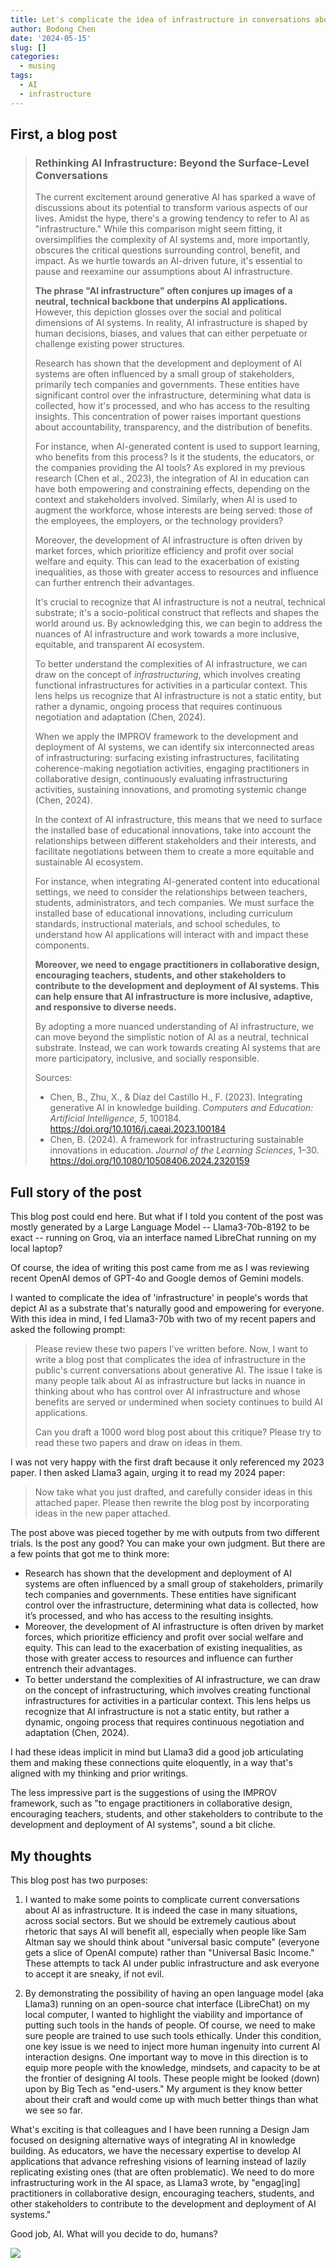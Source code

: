 ```yaml
---
title: Let's complicate the idea of infrastructure in conversations about GenAI
author: Bodong Chen
date: '2024-05-15'
slug: []
categories:
  - musing
tags:
  - AI
  - infrastructure
---
```


## First, a blog post


> ### Rethinking AI Infrastructure: Beyond the Surface-Level Conversations
> 
> The current excitement around generative AI has sparked a wave of discussions about its potential to transform various aspects of our lives. Amidst the hype, there's a growing tendency to refer to AI as "infrastructure." While this comparison might seem fitting, it oversimplifies the complexity of AI systems and, more importantly, obscures the critical questions surrounding control, benefit, and impact. As we hurtle towards an AI-driven future, it's essential to pause and reexamine our assumptions about AI infrastructure.
> 
> **The phrase "AI infrastructure" often conjures up images of a neutral, technical backbone that underpins AI applications.** However, this depiction glosses over the social and political dimensions of AI systems. In reality, AI infrastructure is shaped by human decisions, biases, and values that can either perpetuate or challenge existing power structures.
> 
> Research has shown that the development and deployment of AI systems are often influenced by a small group of stakeholders, primarily tech companies and governments. These entities have significant control over the infrastructure, determining what data is collected, how it's processed, and who has access to the resulting insights. This concentration of power raises important questions about accountability, transparency, and the distribution of benefits.
> 
> For instance, when AI-generated content is used to support learning, who benefits from this process? Is it the students, the educators, or the companies providing the AI tools? As explored in my previous research (Chen et al., 2023), the integration of AI in education can have both empowering and constraining effects, depending on the context and stakeholders involved. Similarly, when AI is used to augment the workforce, whose interests are being served: those of the employees, the employers, or the technology providers?
>
> Moreover, the development of AI infrastructure is often driven by market forces, which prioritize efficiency and profit over social welfare and equity. This can lead to the exacerbation of existing inequalities, as those with greater access to resources and influence can further entrench their advantages.
>
> It's crucial to recognize that AI infrastructure is not a neutral, technical substrate; it's a socio-political construct that reflects and shapes the world around us. By acknowledging this, we can begin to address the nuances of AI infrastructure and work towards a more inclusive, equitable, and transparent AI ecosystem.
>
> To better understand the complexities of AI infrastructure, we can draw on the concept of *infrastructuring*, which involves creating functional infrastructures for activities in a particular context. This lens helps us recognize that AI infrastructure is not a static entity, but rather a dynamic, ongoing process that requires continuous negotiation and adaptation (Chen, 2024).
> 
> When we apply the IMPROV framework to the development and deployment of AI systems, we can identify six interconnected areas of infrastructuring: surfacing existing infrastructures, facilitating coherence-making negotiation activities, engaging practitioners in collaborative design, continuously evaluating infrastructuring activities, sustaining innovations, and promoting systemic change (Chen, 2024).
> 
> In the context of AI infrastructure, this means that we need to surface the installed base of educational innovations, take into account the relationships between different stakeholders and their interests, and facilitate negotiations between them to create a more equitable and sustainable AI ecosystem.
> 
> For instance, when integrating AI-generated content into educational settings, we need to consider the relationships between teachers, students, administrators, and tech companies. We must surface the installed base of educational innovations, including curriculum standards, instructional materials, and school schedules, to understand how AI applications will interact with and impact these components.
> 
> **Moreover, we need to engage practitioners in collaborative design, encouraging teachers, students, and other stakeholders to contribute to the development and deployment of AI systems. This can help ensure that AI infrastructure is more inclusive, adaptive, and responsive to diverse needs.**
> 
> By adopting a more nuanced understanding of AI infrastructure, we can move beyond the simplistic notion of AI as a neutral, technical substrate. Instead, we can work towards creating AI systems that are more participatory, inclusive, and socially responsible.
> 
> Sources:
>
> - Chen, B., Zhu, X., & Díaz del Castillo H., F. (2023). Integrating generative AI in knowledge building. *Computers and Education: Artificial Intelligence, 5*, 100184. https://doi.org/10.1016/j.caeai.2023.100184
> - Chen, B. (2024). A framework for infrastructuring sustainable innovations in education. *Journal of the Learning Sciences*, 1–30. https://doi.org/10.1080/10508406.2024.2320159

## Full story of the post

This blog post could end here. But what if I told you content of the post was mostly generated by a Large Language Model -- Llama3-70b-8192 to be exact -- running on Groq, via an interface named LibreChat running on my local laptop? 

Of course, the idea of writing this post came from me as I was reviewing recent OpenAI demos of GPT-4o and Google demos of Gemini models. 

I wanted to complicate the idea of 'infrastructure' in people's words that depict AI as a substrate that's naturally good and empowering for everyone. With this idea in mind, I fed Llama3-70b with two of my recent papers and asked the following prompt:

> Please review these two papers I've written before. Now, I want to write a blog post that complicates the idea of infrastructure in the public's current conversations about generative AI. The issue I take is many people talk about AI as infrastructure but lacks in nuance in thinking about who has control over AI infrastructure and whose benefits are served or undermined when society continues to build AI applications. 
> 
> Can you draft a 1000 word blog post about this critique? Please try to read these two papers and draw on ideas in them.

I was not very happy with the first draft because it only referenced my 2023 paper. I then asked Llama3 again, urging it to read my 2024 paper:

> Now take what you just drafted, and carefully consider ideas in this attached paper. Please then rewrite the blog post by incorporating ideas in the new paper attached.

The post above was pieced together by me with outputs from two different trials. Is the post any good? You can make your own judgment. But there are a few points that got me to think more:

- Research has shown that the development and deployment of AI systems are often influenced by a small group of stakeholders, primarily tech companies and governments. These entities have significant control over the infrastructure, determining what data is collected, how it’s processed, and who has access to the resulting insights. 
- Moreover, the development of AI infrastructure is often driven by market forces, which prioritize efficiency and profit over social welfare and equity. This can lead to the exacerbation of existing inequalities, as those with greater access to resources and influence can further entrench their advantages.
- To better understand the complexities of AI infrastructure, we can draw on the concept of infrastructuring, which involves creating functional infrastructures for activities in a particular context. This lens helps us recognize that AI infrastructure is not a static entity, but rather a dynamic, ongoing process that requires continuous negotiation and adaptation (Chen, 2024).

I had these ideas implicit in mind but Llama3 did a good job articulating them and making these connections quite eloquently, in a way that's aligned with my thinking and prior writings. 

The less impressive part is the suggestions of using the IMPROV framework, such as "to engage practitioners in collaborative design, encouraging teachers, students, and other stakeholders to contribute to the development and deployment of AI systems", sound a bit cliche. 

## My thoughts

This blog post has two purposes: 

1. I wanted to make some points to complicate current conversations about AI as infrastructure. It is indeed the case in many situations, across social sectors. But we should be extremely cautious about rhetoric that says AI will benefit all, especially when people like Sam Altman say we should think about "universal basic compute" (everyone gets a slice of OpenAI compute) rather than "Universal Basic Income." These attempts to tack AI under public infrastructure and ask everyone to accept it are sneaky, if not evil.

2. By demonstrating the possibility of having an open language model (aka Llama3) running on an open-source chat interface (LibreChat) on my local computer, I wanted to highlight the viability and importance of putting such tools in the hands of people. Of course, we need to make sure people are trained to use such tools ethically. Under this condition, one key issue is we need to inject more human ingenuity into current AI interaction designs. One important way to move in this direction is to equip more people with the knowledge, mindsets, and capacity to be at the frontier of designing AI tools. These people might be looked (down) upon by Big Tech as "end-users." My argument is they know better about their craft and would come up with much better things than what we see so far.

What's exciting is that colleagues and I have been running a Design Jam focused on designing alternative ways of integrating AI in knowledge building. As educators, we have the necessary expertise to develop AI applications that advance refreshing visions of learning instead of lazily replicating existing ones (that are often problematic). We need to do more infrastructuring work in the AI space, as Llama3 wrote, by "engag[ing] practitioners in collaborative design, encouraging teachers, students, and other stakeholders to contribute to the development and deployment of AI systems."

Good job, AI. What will you decide to do, humans?

![](featured.png)
